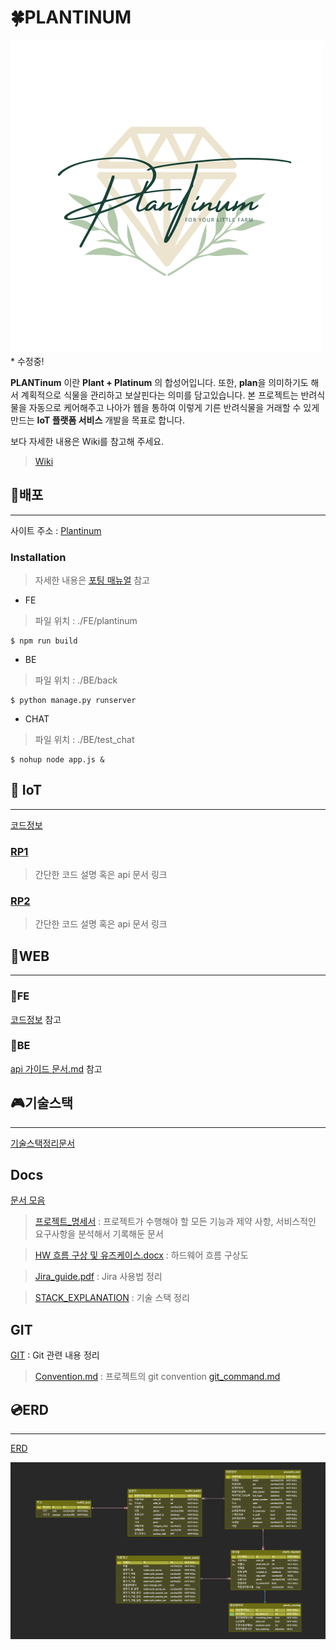 # 🍀PLANTINUM

![로고](./FE/img_files/logo.png) * 수정중!

**PLANTinum** 이란 **Plant + Platinum** 의 합성어입니다. 또한, **plan**을 의미하기도 해서 계획적으로 식물을 관리하고 보살핀다는 의미를 담고있습니다. 본 프로젝트는 반려식물을 자동으로 케어해주고 나아가 웹을 통하여 이렇게 기른 반려식물을 거래할 수 있게 만드는 **IoT 플랫폼 서비스** 개발을 목표로 합니다.

보다 자세한 내용은 Wiki를 참고해 주세요.

> [Wiki](https://lab.ssafy.com/s07-webmobile3-sub2/S07P12A109/-/wikis/home)

## 💾배포
---
사이트 주소 : [Plantinum](http://plantinum.co.kr)

### Installation

> 자세한 내용은 [포팅 매뉴얼]() 참고

- FE
> 파일 위치 : ./FE/plantinum
```
$ npm run build
```

- BE
> 파일 위치 : ./BE/back

```
$ python manage.py runserver
```


- CHAT

> 파일 위치 : ./BE/test_chat
```
$ nohup node app.js &
```

## 🌸 IoT
---
[코드정보](./HW/)

### [RP1](./HW/RP1/)
> 간단한 코드 설명 혹은 api 문서 링크

### [RP2](./HW/RP2/)
> 간단한 코드 설명 혹은 api 문서 링크

## 🌸WEB 
---
### 🌻FE
[코드정보](./FE/) 참고

### 🌻BE
[api 가이드 문서.md](./BE/api%20%EA%B0%80%EC%9D%B4%EB%93%9C%20%EB%AC%B8%EC%84%9C.md) 참고


## 🎮기술스택
---
 [기술스택정리문서](./STACK_EXPLANATION.md)


## Docs
[문서 모음](./Docs/)
> [프로젝트_명세서](./Docs/%5B%ED%94%84%EB%A1%9C%EC%A0%9D%ED%8A%B8_%EB%AA%85%EC%84%B8%EC%84%9C%5DPlantinum.docx) : 프로젝트가 수행해야 할 모든 기능과 제약 사항, 서비스적인 요구사항을 분석해서 기록해둔 문서

> [HW 흐름 구상 및 유즈케이스.docx](./Docs/HW%20%ED%9D%90%EB%A6%84%20%EA%B5%AC%EC%83%81%20%EB%B0%8F%20%EC%9C%A0%EC%A6%88%EC%BC%80%EC%9D%B4%EC%8A%A4.docx) : 하드웨어 흐름 구상도

> [Jira_guide.pdf](./Docs/Jira_guide.pdf) : Jira 사용법 정리

> [STACK_EXPLANATION](./Docs/STACK_EXPLANATION.md) : 기술 스택 정리


## GIT
[GIT](./GIT/)
: Git 관련 내용 정리

> [Convention.md](./GIT//Convention.md) : 프로젝트의 git convention
> [git_command.md](./GIT//git_command.md)



## 💿ERD
---
 [ERD](https://www.erdcloud.com/d/BqMQqe8yrRaQ5PXyd)

![erd](README.assets/erd.png)
